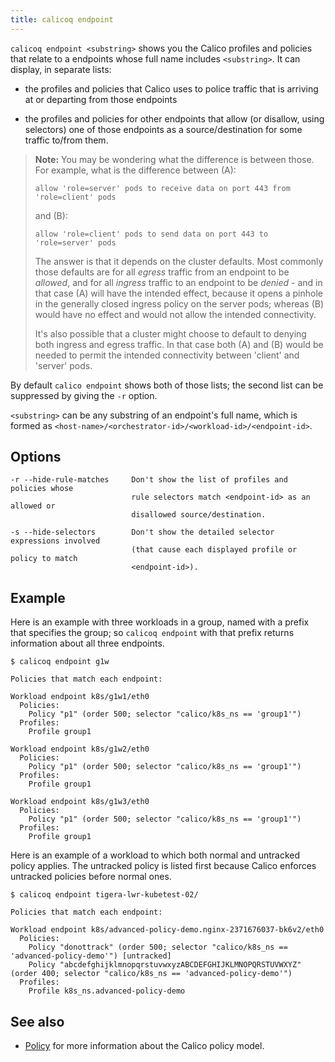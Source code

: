 ```yaml
---
title: calicoq endpoint
---
```


`calicoq endpoint <substring>` shows you the Calico profiles and policies that
relate to a endpoints whose full name includes `<substring>`.  It can display,
in separate lists:

- the profiles and policies that Calico uses to police traffic that is arriving
  at or departing from those endpoints

- the profiles and policies for other endpoints that allow (or disallow, using
  selectors) one of those endpoints as a source/destination for some traffic
  to/from them.

> **Note:** You may be wondering what the difference is between those.  For
> example, what is the difference between (A):
>
> ```
> allow 'role=server' pods to receive data on port 443 from 'role=client' pods
> ```
>
> and (B):
>
> ```
> allow 'role=client' pods to send data on port 443 to 'role=server' pods
> ```
>
> The answer is that it depends on the cluster defaults.  Most commonly those
> defaults are for all *egress* traffic from an endpoint to be *allowed*, and for
> all *ingress* traffic to an endpoint to be *denied* - and in that case (A) will
> have the intended effect, because it opens a pinhole in the generally closed
> ingress policy on the server pods; whereas (B) would have no effect and would
> not allow the intended connectivity.
>
> It's also possible that a cluster might choose to default to denying both
> ingress and egress traffic.  In that case both (A) and (B) would be needed to
> permit the intended connectivity between 'client' and 'server' pods.

By default `calico endpoint` shows both of those lists; the second list can be
suppressed by giving the `-r` option.

`<substring>` can be any substring of an endpoint's full name, which is formed
as `<host-name>/<orchestrator-id>/<workload-id>/<endpoint-id>`.

## Options

```
-r --hide-rule-matches     Don't show the list of profiles and policies whose
                           rule selectors match <endpoint-id> as an allowed or
                           disallowed source/destination.

-s --hide-selectors        Don't show the detailed selector expressions involved
                           (that cause each displayed profile or policy to match
                           <endpoint-id>).
```

## Example

Here is an example with three workloads in a group, named with a prefix that
specifies the group; so `calicoq endpoint` with that prefix returns information
about all three endpoints.
```
$ calicoq endpoint g1w

Policies that match each endpoint:

Workload endpoint k8s/g1w1/eth0
  Policies:
    Policy "p1" (order 500; selector "calico/k8s_ns == 'group1'")
  Profiles:
    Profile group1

Workload endpoint k8s/g1w2/eth0
  Policies:
    Policy "p1" (order 500; selector "calico/k8s_ns == 'group1'")
  Profiles:
    Profile group1

Workload endpoint k8s/g1w3/eth0
  Policies:
    Policy "p1" (order 500; selector "calico/k8s_ns == 'group1'")
  Profiles:
    Profile group1
```

Here is an example of a workload to which both normal and untracked policy
applies.  The untracked policy is listed first because Calico enforces
untracked policies before normal ones.
```
$ calicoq endpoint tigera-lwr-kubetest-02/

Policies that match each endpoint:

Workload endpoint k8s/advanced-policy-demo.nginx-2371676037-bk6v2/eth0
  Policies:
    Policy "donottrack" (order 500; selector "calico/k8s_ns == 'advanced-policy-demo'") [untracked]
    Policy "abcdefghijklmnopqrstuvwxyzABCDEFGHIJKLMNOPQRSTUVWXYZ" (order 400; selector "calico/k8s_ns == 'advanced-policy-demo'")
  Profiles:
    Profile k8s_ns.advanced-policy-demo
```

## See also

-  [Policy]({{site.baseurl}}/{{page.version}}/reference/calicoctl/resources/policy) for
   more information about the Calico policy model.
